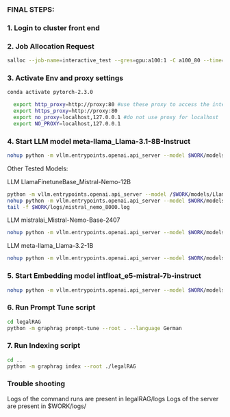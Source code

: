### FINAL STEPS:

### 1. Login to cluster front end

### 2. Job Allocation Request
```bash
salloc --job-name=interactive_test --gres=gpu:a100:1 -C a100_80 --time=04:00:00 --ntasks=1 --cpus-per-task=4 --partition=a100
```

### 3. Activate Env and proxy settings
```bash
conda activate pytorch-2.3.0
```
```bash
  export http_proxy=http://proxy:80 #use these proxy to access the internet
  export https_proxy=http://proxy:80
  export no_proxy=localhost,127.0.0.1 #do not use proxy for localhost
  export NO_PROXY=localhost,127.0.0.1
```
### 4. Start LLM model meta-llama_Llama-3.1-8B-Instruct
```bash
nohup python -m vllm.entrypoints.openai.api_server --model $WORK/models/meta-llama_Llama-3.1-8B-Instruct --port 8000 --gpu_memory_utilization=0.8 --chat-template $HOME/scripts/tool_chat_template_llama3.1_json.jinja > $WORK/logs/llama_8b_8000.log 2>&1 &
```
Other Tested Models:

LLM LlamaFinetuneBase_Mistral-Nemo-12B
```bash
python -m vllm.entrypoints.openai.api_server --model /$WORK/models/LlamaFinetuneBase_Mistral-Nemo-12B --port 8000 --gpu_memory_utilization=0.7
nohup python -m vllm.entrypoints.openai.api_server --model $WORK/models/LlamaFinetuneBase_Mistral-Nemo-12B --port 8000 --dtype half --gpu_memory_utilization=0.8 --max_model_len=128000 --chat-template $HOME/scripts/tool_chat_template_mistral.jinja > $WORK/logs/mistral_nemo_8000.log 2>&1 &
tail -f $WORK/logs/mistral_nemo_8000.log
```

LLM mistralai_Mistral-Nemo-Base-2407
```bash
nohup python -m vllm.entrypoints.openai.api_server --model $WORK/models/mistralai_Mistral-Nemo-Base-2407 --port 8000 --gpu_memory_utilization=0.8 --guided-decoding-backend=lm-format-enforcer --chat-template $HOME/scripts/tool_chat_template_mistral.jinja > $WORK/logs/mistral_nemo_base_8000.log 2>&1 &

```

LLM meta-llama_Llama-3.2-1B
```bash
nohup python -m vllm.entrypoints.openai.api_server --model $WORK/models/meta-llama_Llama-3.2-1B --port=8000 --gpu_memory_utilization=0.8 > $WORK/logs/llama_1b_8000.log 2>&1 &
```

### 5. Start Embedding model intfloat_e5-mistral-7b-instruct
```bash
nohup python -m vllm.entrypoints.openai.api_server --model $WORK/models/intfloat_e5-mistral-7b-instruct --port 8001 --gpu_memory_utilization=0.7> $WORK/logs/mistral_8001.log 2>&1 &
```

### 6. Run Prompt Tune script
```bash
cd legalRAG
python -m graphrag prompt-tune --root . --language German
```

### 7. Run Indexing script
```bash
cd ..
python -m graphrag index --root ./legalRAG
```

### Trouble shooting
Logs of the command runs are present in legalRAG/logs
Logs of the server are present in $WORK/logs/





